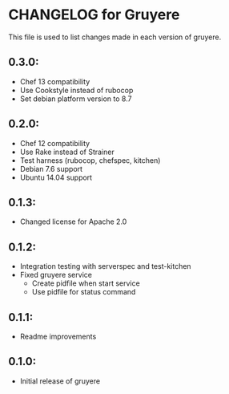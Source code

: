 # CHANGELOG for Gruyere

This file is used to list changes made in each version of gruyere.

## 0.3.0:

* Chef 13 compatibility
* Use Cookstyle instead of rubocop
* Set debian platform version to 8.7

## 0.2.0:

* Chef 12 compatibility
* Use Rake instead of Strainer
* Test harness (rubocop, chefspec, kitchen)
* Debian 7.6 support
* Ubuntu 14.04 support

## 0.1.3:

* Changed license for Apache 2.0

## 0.1.2:

* Integration testing with serverspec and test-kitchen
* Fixed gruyere service
  - Create pidfile when start service
  - Use pidfile for status command

## 0.1.1:

* Readme improvements

## 0.1.0:

* Initial release of gruyere

